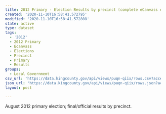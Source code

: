 ```yaml
---
title: 2012 Primary - Election Results by precinct (complete eCanvass dataset)
created: '2020-11-10T16:58:41.572795'
modified: '2020-11-10T16:58:41.572808'
state: active
type: dataset
tags:
  - '2012'
  - 2012 Primary
  - Ecanvass
  - Elections
  - Precinct
  - Primary
  - Results
groups:
  - Local Government
csv_url: 'https://data.kingcounty.gov/api/views/puqn-qiix/rows.csv?accessType=DOWNLOAD'
json_url: 'https://data.kingcounty.gov/api/views/puqn-qiix/rows.json?accessType=DOWNLOAD'
layout: post

---
```

August 2012 primary election; final/official results by precinct.
